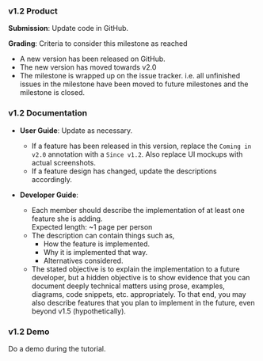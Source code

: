 ### v1.2 Product

**Submission**: Update code in GitHub.

**Grading**: Criteria to consider this milestone as reached
* A new version has been released on GitHub.
* The new version has moved towards v2.0
* The milestone is wrapped up on the issue tracker. i.e. all unfinished issues in the milestone have been moved to future milestones and the milestone is closed.   

### v1.2 Documentation

* **User Guide**: Update as necessary.
  * If a feature has been released in this version, replace the `Coming in v2.0` annotation with a `Since v1.2`. Also replace UI mockups with actual screenshots.
  * If a feature design has changed, update the descriptions accordingly.

* **Developer Guide**:
  * Each member should describe the implementation of at least one feature she is adding. <br>
    Expected length: ~1 page per person
  * The description can contain things such as,
    * How the feature is implemented.
    * Why it is implemented that way.
    * Alternatives considered.
  * The stated objective is to explain the implementation to a future developer, but a hidden objective is to show evidence that you can document deeply technical matters using prose, examples, diagrams, code snippets, etc. appropriately. To that end, you may also describe features that you plan to implement in the future, even beyond v1.5 (hypothetically).
  

### v1.2 Demo

Do a demo during the tutorial.
